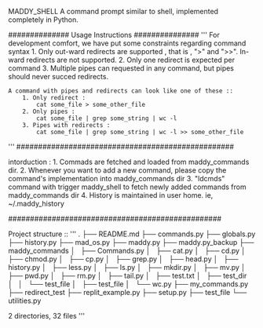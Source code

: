 
MADDY_SHELL
A command prompt similar to shell,  implemented completely in Python.

############## Usage Instructions ###############
'''
For development comfort, we have put some constraints regarding command syntax
    1. Only out-ward redirects are supported , that is , ">" and ">>". In-ward redirects are not supported.
    2. Only one redirect is expected per command
    3. Multiple pipes can requested in any command, but pipes should never succed redirects.

    A command with pipes and redirects can look like one of these ::
        1. Only redirect :
            cat some_file > some_other_file
        2. Only pipes :
            cat some_file | grep some_string | wc -l
        3. Pipes with redirects :
            cat some_file | grep some_string | wc -l >> some_other_file
'''
##################################################

intorduction :
    1. Commads are fetched and loaded from maddy_commands dir.
    2. Whenever you want to add a new command, please copy the command's implementation into maddy_commands dir 
    3. "ldcmds" command with trigger maddy_shell to fetch newly added commands from maddy_commands dir
    4. History is maintained in user home. ie, ~/.maddy_history

#################################################

Project structure :: 
'''
.
├── README.md
├── commands.py
├── globals.py
├── history.py
├── mad_os.py
├── maddy.py
├── maddy.py_backup
├── maddy_commands
│   ├── Commands.py
│   ├── cat.py
│   ├── cd.py
│   ├── chmod.py
│   ├── cp.py
│   ├── grep.py
│   ├── head.py
│   ├── history.py
│   ├── less.py
│   ├── ls.py
│   ├── mkdir.py
│   ├── mv.py
│   ├── pwd.py
│   ├── rm.py
│   ├── tail.py
│   ├── test.txt
│   ├── test_dir
│   │   └── test_file
│   ├── test_file
│   └── wc.py
├── my_commands.py
├── redirect_test
├── replit_example.py
├── setup.py
├── test_file
└── utilities.py

2 directories, 32 files
'''
